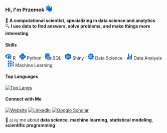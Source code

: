### Hi, I'm Przemek <img src="https://raw.githubusercontent.com/pmarcowski/pmarcowski/main/icons/hello.svg" alt="Hello" width="20" height="20"/>
🔢 **A computational scientist, specializing in data science and analytics**<br>
🔍 **I use data to find answers, solve problems, and make things more interesting**

#### Skills
<p>
  <img src="https://raw.githubusercontent.com/pmarcowski/pmarcowski/main/icons/r.svg" alt="R" width="20" height="20"/> R &nbsp;
  <img src="https://raw.githubusercontent.com/pmarcowski/pmarcowski/main/icons/python.svg" alt="Python" width="20" height="20"/> Python &nbsp;
  <img src="https://raw.githubusercontent.com/pmarcowski/pmarcowski/main/icons/sql.svg" alt="SQL" width="20" height="20"/> SQL &nbsp;
  <img src="https://raw.githubusercontent.com/pmarcowski/pmarcowski/main/icons/shiny.svg" alt="Shiny" width="20" height="20"/> Shiny &nbsp;
  <img src="https://raw.githubusercontent.com/pmarcowski/pmarcowski/main/icons/data_science.svg" alt="Data Science" width="20" height="20"/> Data Science &nbsp;
  <img src="https://raw.githubusercontent.com/pmarcowski/pmarcowski/main/icons/statistics.svg" alt="Data Analysis" width="20" height="20"/> Data Analysis &nbsp;
  <img src="https://raw.githubusercontent.com/pmarcowski/pmarcowski/main/icons/machine_learning.svg" alt="Machine Learning" width="20" height="20"/> Machine Learning
</p>

#### Top Languages
[![Top Langs](https://github-readme-stats.vercel.app/api/top-langs/?username=pmarcowski&layout=compact&hide_title=true&hide_border=false&bg_color=00000000&hide=jupyter%20notebook)](https://github.com/anuraghazra/github-readme-stats)

#### Connect with Me
[![Website](https://img.shields.io/badge/Website-2671E5?style=flat-square&logo=Chainlink&logoColor=white)](https://przemyslawmarcowski.com/)
[![LinkedIn](https://img.shields.io/badge/LinkedIn-2671E5?style=flat-square&logo=linkedin&logoColor=white)](https://www.linkedin.com/in/przemyslaw-marcowski/)
[![Google Scholar](https://img.shields.io/badge/Google%20Scholar-2671E5?style=flat-square&logo=google-scholar&logoColor=white)](https://scholar.google.pl/citations?user=sB2hWn0AAAAJ&hl=en)

💬 `ping` me about **data science**, **machine learning**, **statistical modeling**, **scientific programming**
